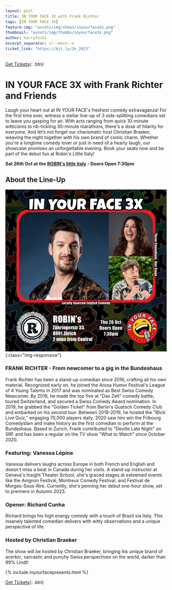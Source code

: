 ```yaml
---
layout: post
title: IN YOUR FACE 3X with Frank Richter
tags: [IN YOUR FACE 3X]
feature-img: "assets/img/shows/inyourface3x.png"
thumbnail: "assets/img/thumbs/inyourface3x.png"
author: harryfucks
excerpt_separator: <!--more-->
ticket_link: "https://bit.ly/3x_2023"
---
```


[Get Tickets]({{page.ticket_link}}){: .btn}

# IN YOUR FACE 3X with Frank Richter and Friends

Laugh your heart out at IN YOUR FACE's freshest comedy extravaganza! For the first time ever, witness a stellar line-up of 3 side-splitting comedians set to leave you gasping for air. With acts ranging from quick 10-minute witticisms to rib-tickling 30-minute marathons, there's a dose of hilarity for everyone. And let’s not forget our charismatic host Christian Braeker, weaving the night together with his own brand of comic charm. Whether you're a longtime comedy lover or just in need of a hearty laugh, our showcase promises an unforgettable evening. Book your seats now and be part of the debut fun at Robin's Little Italy!

**Sat 26th Oct at the [ROBIN&apos;s little italy](https://robins-littleitaly.ch) - Doors Open 7:30pm**

## About the Line-Up

![MAMAS BOY with Pat Moore](/assets/img/shows/inyourface3x_1.png){:class="img-responsive"}

### FRANK RICHTER - From newcomer to a gig in the Bundeshaus

Frank Richter has been a stand-up comedian since 2016, crafting all his own material. Recognized early on, he joined the Arosa Humor Festival's League of 4 Young Talents in 2017 and was nominated as Best Swiss Comedy Newcomer. By 2018, he made the top five at "Das Zelt" comedy battle, toured Switzerland, and secured a Swiss Comedy Award nomination. In 2019, he grabbed the "Golden Ticket" from Berlin's Quatsch Comedy Club and embarked on his second tour. Between 2018-2019, he hosted the "Blick Live Quiz," engaging 70,000 players daily. 2020 saw him win the Fribourg Comedyslam and make history as the first comedian to perform at the Bundeshaus. Based in Zurich, Frank contributed to "Deville Late Night" on SRF and has been a regular on the TV show "What to Watch" since October 2020.

### Featuring: Vanessa Lépine 

Vanessa delivers laughs across Europe in both French and English and doesn't miss a beat in Canada during her visits. A stand-up instructor at Geneva's Insight Theater School, she's graced stages at esteemed events like the Avignon Festival, Montreux Comedy Festival, and Festival de Morges-Sous-Rire. Currently, she's penning her debut one-hour show, set to premiere in Autumn 2023.

### Opener: Richard Cunha

Richard brings his high energy comedy with a touch of Brazil via Italy. This insanely talented comedian delivers with witty observations and a unique perspective of life.

### Hosted by Christian Braeker

The show will be hosted by Christian Braeker, bringing his unique brand of acerbic, sarcastic and punchy Swiss perspectives on the world, darker than 99% Lindt! 

{% include inyourfacepresents.html %}

[Get Tickets]({{page.ticket_link}}){: .btn}
